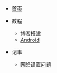 <!-- docs/_sidebar.md -->

* [首页](#)
  
* 教程
  * [博客搭建](guide/blog_guide.md "个人博客搭建指北") 
  * [Android](guide/android.md)

* 记事
  * [网络设置问题](notes/1.md)